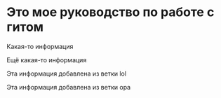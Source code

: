 # Это мое руководство по работе с гитом

Какая-то информация

Ещё какая-то информация

Эта информация добавлена из ветки lol

Эта информация добавлена из ветки opa